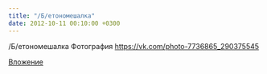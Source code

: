 ```yaml
---
title: "/Б/етономешалка"
date: 2012-10-11 00:10:00 +0300
---
```


/Б/етономешалка
Фотография
https://vk.com/photo-7736865_290375545

[Вложение](https://vk.com/photo-7736865_290375545)
